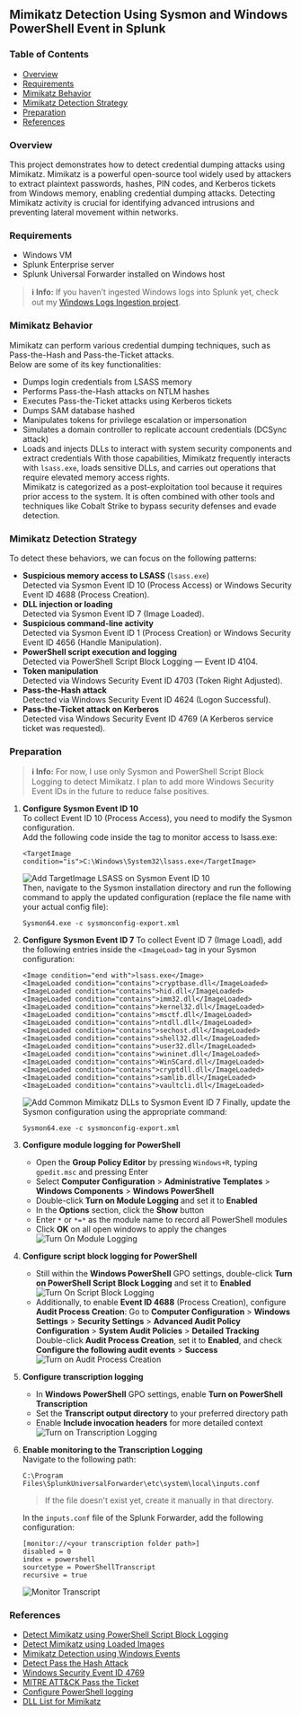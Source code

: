 ## Mimikatz Detection Using Sysmon and Windows PowerShell Event in Splunk
### Table of Contents
- [Overview](#overview)  
- [Requirements](#requirements)  
- [Mimikatz Behavior](#mimikatz-behavior)  
- [Mimikatz Detection Strategy](#mimikatz-detection-strategy)
- [Preparation](#preparation)
- [References](#references)
    
### Overview
This project demonstrates how to detect credential dumping attacks using Mimikatz. Mimikatz is a powerful open-source tool widely used by attackers to extract plaintext passwords, hashes, PIN codes, and Kerberos tickets from Windows memory, enabling credential dumping attacks. Detecting Mimikatz activity is crucial for identifying advanced intrusions and preventing lateral movement within networks.  

### Requirements
- Windows VM
- Splunk Enterprise server
- Splunk Universal Forwarder installed on Windows host
> **ℹ️ Info:** If you haven’t ingested Windows logs into Splunk yet, check out my [Windows Logs Ingestion project](https://github.com/elvanalandi/Home-Cybersecurity-Lab/tree/main/Splunk/Windows%20Logs%20Ingestion).

### Mimikatz Behavior
Mimikatz can perform various credential dumping techniques, such as Pass-the-Hash and Pass-the-Ticket attacks.  
Below are some of its key functionalities:  
- Dumps login credentials from LSASS memory
- Performs Pass-the-Hash attacks on NTLM hashes
- Executes Pass-the-Ticket attacks using Kerberos tickets
- Dumps SAM database hashed
- Manipulates tokens for privilege escalation or impersonation
- Simulates a domain controller to replicate account credentials (DCSync attack)
- Loads and injects DLLs to interact with system security components and extract credentials
With those capabilities, Mimikatz frequently interacts with `lsass.exe`, loads sensitive DLLs, and carries out operations that require elevated memory access rights.  
Mimikatz is categorized as a post-exploitation tool because it requires prior access to the system. It is often combined with other tools and techniques like Cobalt Strike to bypass security defenses and evade detection.

### Mimikatz Detection Strategy
To detect these behaviors, we can focus on the following patterns:  
- **Suspicious memory access to LSASS** (`lsass.exe`)  
  Detected via Sysmon Event ID 10  (Process Access) or Windows Security Event ID 4688 (Process Creation).  
- **DLL injection or loading**  
  Detected via Sysmon Event ID 7 (Image Loaded).  
- **Suspicious command-line activity**  
  Detected via Sysmon Event ID 1 (Process Creation) or Windows Security Event ID 4656 (Handle Manipulation).  
- **PowerShell script execution and logging**  
  Detected via PowerShell Script Block Logging — Event ID 4104.  
- **Token manipulation**  
  Detected via Windows Security Event ID 4703 (Token Right Adjusted).
- **Pass-the-Hash attack**  
  Detected via Windows Security Event ID 4624 (Logon Successful).
- **Pass-the-Ticket attack on Kerberos**  
  Detected visa Windows Security Event ID 4769 (A Kerberos service ticket was requested).

### Preparation
> **ℹ️ Info:** For now, I use only Sysmon and PowerShell Script Block Logging to detect Mimikatz. I plan to add more Windows Security Event IDs in the future to reduce false positives.
1. **Configure Sysmon Event ID 10**  
   To collect Event ID 10 (Process Access), you need to modify the Sysmon configuration.  
   Add the following code inside the <ProcessAccess> tag to monitor access to lsass.exe:  
   ```
   <TargetImage condition="is">C:\Windows\System32\lsass.exe</TargetImage>
   ```
   ![Add TargetImage LSASS on Sysmon Event ID 10](images/add-lsass-sysmon.png)  
   Then, navigate to the Sysmon installation directory and run the following command to apply the updated configuration (replace the file name with your actual config file):  
   ```
   Sysmon64.exe -c sysmonconfig-export.xml
   ```
2. **Configure Sysmon Event ID 7**
   To collect Event ID 7 (Image Load), add the following entries inside the `<ImageLoad>` tag in your Sysmon configuration:
   ```
   <Image condition="end with">lsass.exe</Image>
   <ImageLoaded condition="contains">cryptbase.dll</ImageLoaded>
   <ImageLoaded condition="contains">hid.dll</ImageLoaded>
   <ImageLoaded condition="contains">imm32.dll</ImageLoaded>
   <ImageLoaded condition="contains">kernel32.dll</ImageLoaded>
   <ImageLoaded condition="contains">msctf.dll</ImageLoaded>
   <ImageLoaded condition="contains">ntdll.dll</ImageLoaded>
   <ImageLoaded condition="contains">sechost.dll</ImageLoaded>
   <ImageLoaded condition="contains">shell32.dll</ImageLoaded>
   <ImageLoaded condition="contains">user32.dll</ImageLoaded>
   <ImageLoaded condition="contains">wininet.dll</ImageLoaded>
   <ImageLoaded condition="contains">WinSCard.dll</ImageLoaded>
   <ImageLoaded condition="contains">cryptdll.dll</ImageLoaded>
   <ImageLoaded condition="contains">samlib.dll</ImageLoaded>
   <ImageLoaded condition="contains">vaultcli.dll</ImageLoaded>
   ```
   ![Add Common Mimikatz DLLs to Sysmon Event ID 7](images/sysmon-event-id-7.png)
   Finally, update the Sysmon configuration using the appropriate command:
   ```
   Sysmon64.exe -c sysmonconfig-export.xml
   ```
3. **Configure module logging for PowerShell**  
   - Open the **Group Policy Editor** by pressing `Windows+R`, typing `gpedit.msc` and pressing Enter  
   - Select **Computer Configuration** > **Administrative Templates** > **Windows Components** > **Windows PowerShell**  
   - Double-click **Turn on Module Logging** and set it to **Enabled**
   - In the **Options** section, click the **Show** button
   - Enter `*` or `*=*` as the module name to record all PowerShell modules  
   - Click **OK** on all open windows to apply the changes  
   ![Turn On Module Logging](images/turn-on-module-logging.png)  
4. **Configure script block logging for PowerShell**  
   - Still within the **Windows PowerShell** GPO settings, double-click **Turn on PowerShell Script Block Logging** and set it to **Enabled**  
   ![Turn On Script Block Logging](images/turn-on-script-block-logging.png)  
   - Additionally, to enable **Event ID 4688** (Process Creation), configure **Audit Process Creation**:
     Go to  **Computer Configuration** > **Windows Settings** > **Security Settings** > **Advanced Audit Policy Configuration** > **System Audit Policies** > **Detailed Tracking**  
     Double-click **Audit Process Creation**,  set it to **Enabled**, and check **Configure the following audit events** > **Success**  
    ![Turn on Audit Process Creation](images/turn-on-audit-process-creation.png)
5. **Configure transcription logging**
   - In **Windows PowerShell** GPO settings, enable **Turn on PowerShell Transcription**
   - Set the **Transcript output directory**  to your preferred directory path
   - Enable **Include invocation headers** for more detailed context  
   ![Turn on Transcription Logging](images/turn-on-transcription-logging.png)
6. **Enable monitoring to the Transcription Logging**  
   Navigate to the following path:  
   ```
   C:\Program Files\SplunkUniversalForwarder\etc\system\local\inputs.conf
   ```
   > If the file doesn't exist yet, create it manually in that directory.
     
   In the `inputs.conf` file of the Splunk Forwarder, add the following configuration:  
   ```
   [monitor://<your transcription folder path>]
   disabled = 0
   index = powershell
   sourcetype = PowerShellTranscript
   recursive = true
   ```
   ![Monitor Transcript](images/monitor-transcript.png)  
     
### References
- [Detect Mimikatz using PowerShell Script Block Logging](https://research.splunk.com/endpoint/8148c29c-c952-11eb-9255-acde48001122/)
- [Detect Mimikatz using Loaded Images](https://research.splunk.com/deprecated/29e307ba-40af-4ab2-91b2-3c6b392bbba0/)
- [Mimikatz Detection using Windows Events](https://github.com/Th1ru-M/Windows-Threat-Hunting/blob/master/Mimikatz%20Detection)
- [Detect Pass the Hash Attack](https://blog.netwrix.com/2021/11/30/how-to-detect-pass-the-hash-attacks/)
- [Windows Security Event ID 4769](https://learn.microsoft.com/en-us/windows/security/threat-protection/auditing/event-4769)
- [MITRE ATT&CK Pass the Ticket](https://attack.mitre.org/techniques/T1550/003/)
- [Configure PowerShell logging](https://help.splunk.com/en/security-offerings/splunk-user-behavior-analytics/get-data-in/5.4.1/add-other-data-to-splunk-uba/configure-powershell-logging-to-see-powershell-anomalies-in-splunk-uba)  
- [DLL List for Mimikatz](https://www.researchgate.net/figure/DLL-list-for-Mimikatz-Compared-to-Matsuda-et-al-10_tbl3_361991727)
